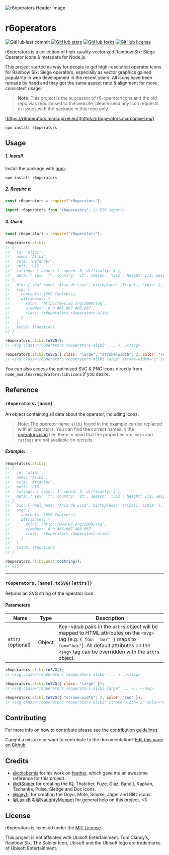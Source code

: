 ![r6operators Header Image](https://i.imgur.com/1qhhXYK.png)


# r6operators

![GitHub last commit](https://img.shields.io/github/last-commit/marcopixel/r6operators.svg?style=for-the-badge)
[![GitHub stars](https://img.shields.io/github/stars/marcopixel/r6operators.svg?style=for-the-badge)](https://github.com/marcopixel/r6operators/stargazers)
[![GitHub forks](https://img.shields.io/github/forks/marcopixel/r6operators.svg?style=for-the-badge)](https://github.com/marcopixel/r6operators/network)
[![GitHub license](https://img.shields.io/github/license/marcopixel/r6operators.svg?style=for-the-badge)](https://github.com/marcopixel/r6operators)

r6operators is a collection of high-quality vectorized Rainbow Six: Siege Operator icons & metadata for Node.js.

This project started as way for people to get high-resolution operator icons for Rainbow Six: Siege operators, especially as vector graphics gained popularity in web development in the recent years. All icons have been remade by hand and they got the same aspect ratio & alignment for more consistent usage.

> **Note**: This project is the successor of r6-operatoricons and the old repo was repurposed to the website, please send any icon requests or issues with the package in this repo only.

[https://r6operators.marcopixel.eu/](https://r6operators.marcopixel.eu/)
```shell
npm install r6operators
```

## Usage

##### 1. Install

Install the package with [npm](https://docs.npmjs.com/getting-started/what-is-npm):

```shell
npm install r6operators
```

##### 2. Require it

```js
const r6operators = require("r6operators");

import r6operators from "r6operators"; // ES6 imports
```

##### 3. Use it

```js
const r6operators = require("r6operators");

r6operators.alibi;
// {
//   id: 'alibi',
//   name: 'Alibi',
//   role: 'Defender',
//   unit: 'GIS',
//   ratings: { armor: 1, speed: 3, difficulty: 3 },
//   meta: { sex: 'f', country: 'it', season: 'Y3S2', height: 171, weight: 63
// },
//   bio: { real_name: 'Aria de Luca', birthplace: 'Tripoli, Lybia' },
//   svg: {
//     contents: [SVG Contents],
//     attributes: {
//       xmlns: 'http://www.w3.org/2000/svg',
//       viewBox: '0 0 466.667 466.667',
//       class: 'r6operators r6operators-alibi'
//     }
//   },
//   toSVG: [Function]
// }

r6operators.alibi.toSVG();
// <svg class="r6operators r6operators-alibi" ... >...</svg>

r6operators.alibi.toSVG({ class: "large", "stroke-width": 2, color: "red" });
// <svg class="r6operators r6operators-alibi large" stroke-width="2" color="red" ... >...</svg>
```

You can also access the optimized SVG & PNG icons directly from `node_modules\r6operators\lib\icons` if you desire.

## Reference

### `r6operators.[name]`

An object containing all data about the operator, including icons.

> Note: The operator name `alibi` found in the example can be replaced with all operators.
> You can find the correct names in the [operators.json](https://github.com/marcopixel/r6operators/blob/master/src/operators.json) file.
> Keep in mind that the properties `bio`, `meta` and `ratings` are not available on recruits.

##### Example:

```js
r6operators.alibi;
// {
//   id: 'alibi',
//   name: 'Alibi',
//   role: 'Attacker',
//   unit: 'GIS',
//   ratings: { armor: 1, speed: 3, difficulty: 3 },
//   meta: { sex: 'f', country: 'it', season: 'Y3S2', height: 171, weight: 63
// },
//   bio: { real_name: 'Aria de Luca', birthplace: 'Tripoli, Lybia' },
//   svg: {
//     contents: [SVG Contents],
//     attributes: {
//       xmlns: 'http://www.w3.org/2000/svg',
//       viewBox: '0 0 466.667 466.667',
//       class: 'r6operators r6operators-alibi'
//     }
//   }
//   toSVG: [Function]
// }

r6operators.alibi.unit.toString();
// GIS
```

---

### `r6operators.[name].toSVG([attrs])`

Returns an SVG string of the operator icon.

#### Parameters

| Name               | Type   | Description                                                                                                                                                                                                                  |
| ------------------ | ------ | ---------------------------------------------------------------------------------------------------------------------------------------------------------------------------------------------------------------------------- |
| `attrs` (optional) | Object | Key-value pairs in the `attrs` object will be mapped to HTML attributes on the `<svg>` tag (e.g. `{ foo: 'bar' }` maps to `foo="bar"`). All default attributes on the `<svg>` tag can be overridden with the `attrs` object. |

```js
r6operators.alibi.toSVG();
// <svg class="r6operators r6operators-alibi" ... >...</svg>

r6operators.alibi.toSVG({ class: "large" });
// <svg class="r6operators r6operators-alibi large" ... >...</svg>

r6operators.alibi.toSVG({ "stroke-width": 2, color: "red" });
// <svg class="r6operators r6operators-alibi" stroke-width="2" color="red" ... >...</svg>
```

## Contributing

For more info on how to contribute please see the [contribution guidelines](https://github.com/marcopixel/r6operators/blob/master/CONTRIBUTING.md).

Caught a mistake or want to contribute to the documentation? [Edit this page on Github](https://github.com/marcopixel/r6operators/blob/master/README.md)

## Credits

- [@colebemis](https://github.com/colebemis) for his work on [feather](https://github.com/feathericons/feather), which gave me an awesome reference for this project.
- [@dtSniper](https://twitter.com/sniperdt) for creating the IQ, Thatcher, Fuze, Glaz, Bandit, Kapkan, Tachanka, Pulse, Sledge and Doc icons.
- [@joeyfjj](https://twitter.com/joeyfjj) for creating the Goyo, Mute, Smoke, Jäger and Blitz icons.
- [@LaxisB](https://github.com/LaxisB/) & [@NaughtyMuppet](https://github.com/NaughtyMuppet) for general help on this project. <3

## License

r6operators is licensed under the [MIT License](https://github.com/marcopixel/r6operators/blob/master/LICENSE).

This project is not affiliated with Ubisoft Entertainment. Tom Clancy’s, Rainbow Six, The Soldier Icon, Ubisoft and the Ubisoft logo are trademarks of Ubisoft Entertainment.
